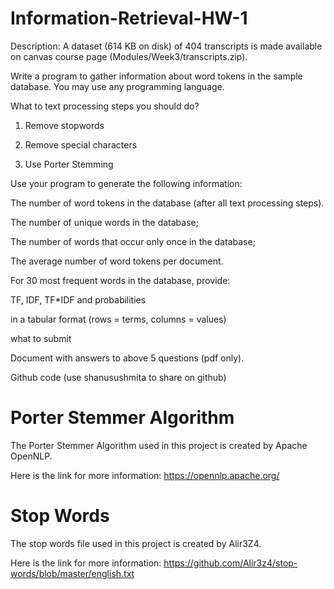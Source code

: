 # Information-Retrieval-HW-1

 Description: A dataset (614 KB on disk) of 404 transcripts is made available on canvas course page (Modules/Week3/transcripts.zip).

Write a program to gather information about word tokens in the sample database. You may use any programming language. 

What to text processing steps you should do?
1. Remove stopwords

2. Remove special characters 

3. Use Porter Stemming

Use your program to generate the following information:

The number of word tokens in the database (after all text processing steps).

The number of unique words in the database;

The number of words that occur only once in the database;

The average number of word tokens per document.

For 30 most frequent words in the database, provide:

TF, IDF, TF*IDF and  probabilities

in a tabular format (rows = terms, columns = values)

what to submit

Document with answers to above 5 questions (pdf only).

Github code (use shanusushmita to share on github)

# Porter Stemmer Algorithm
The Porter Stemmer Algorithm used in this project is created by Apache OpenNLP. 

Here is the link for more information:
https://opennlp.apache.org/

# Stop Words
The stop words file used in this project is created by Alir3Z4.

Here is the link for more information:
https://github.com/Alir3z4/stop-words/blob/master/english.txt

